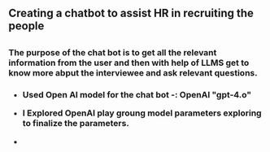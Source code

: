 <h2> Creating a chatbot to assist HR in recruiting the people <h2>

<h3>The purpose of the chat bot is to get all the relevant information from the user and then with help of LLMS get to know more abput the interviewee and ask relevant questions.<h3>

- Used Open AI model for the chat bot -: OpenAI "gpt-4.o"

- I Explored OpenAI play groung model parameters exploring to finalize the parameters.

- 